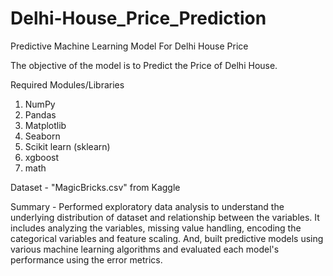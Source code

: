 # Delhi-House_Price_Prediction
Predictive Machine Learning Model For Delhi House Price

The objective of the model is to Predict the Price of Delhi House.

Required Modules/Libraries
1. NumPy
2. Pandas
3. Matplotlib
4. Seaborn
5. Scikit learn (sklearn)
6. xgboost
7. math

Dataset - "MagicBricks.csv" from Kaggle

Summary -
        Performed exploratory data analysis to understand the underlying distribution of dataset and relationship between the variables. It includes analyzing the variables, missing value handling, encoding the categorical variables and feature scaling. 
        And, built predictive models using various machine learning algorithms and evaluated each model's performance using the error metrics.
